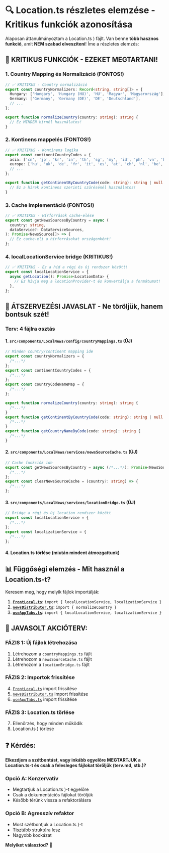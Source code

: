 # 🔍 **Location.ts részletes elemzése - Kritikus funkciók azonosítása**

Alaposan áttanulmányoztam a Location.ts ) fájlt. Van benne **több hasznos funkció**, amit **NEM szabad elveszíteni**! Íme a részletes elemzés:

## 🎯 **KRITIKUS FUNKCIÓK - EZEKET MEGTARTANI!**

### **1. Country Mapping és Normalizáció (FONTOS!)**

```typescript
// ✅ KRITIKUS - Country normalizáció
export const countryNormalizers: Record<string, string[]> = {
  Hungary: ['Hungary', 'Hungary (HU)', 'HU', 'Magyar', 'Magyarország'],
  Germany: ['Germany', 'Germany (DE)', 'DE', 'Deutschland'],
  // ...
};

export function normalizeCountry(country: string): string {
  // Ez MINDEN hírnél használatos!
}
```

### **2. Kontinens mappelés (FONTOS!)**

```typescript
// ✅ KRITIKUS - Kontinens logika
export const continentCountryCodes = {
  asia: ['cn', 'jp', 'kr', 'in', 'th', 'sg', 'my', 'id', 'ph', 'vn', 'kh'],
  europe: ['hu', 'uk', 'de', 'fr', 'it', 'es', 'at', 'ch', 'nl', 'be', 'pl'],
  // ...
};

export function getContinentByCountryCode(code: string): string | null {
  // Ez a hírek kontinens szerinti szűrésénél használatos!
}
```

### **3. Cache implementáció (FONTOS!)**

```typescript
// ✅ KRITIKUS - Hírforrások cache-elése
export const getNewsSourcesByCountry = async (
  country: string,
  dataService?: DataServiceSources,
): Promise<NewsSource[]> => {
  // Ez cache-eli a hírforrásokat országonként!
};
```

### **4. localLocationService bridge (KRITIKUS!)**

```typescript
// ✅ KRITIKUS - Ez a híd a régi és új rendszer között!
export const localLocationService = {
  async getLocation(): Promise<LocationData> {
    // Ez hívja meg a locationProvider-t és konvertálja a formátumot!
  },
};
```

## 🔧 **ÁTSZERVEZÉSI JAVASLAT - Ne töröljük, hanem bontsuk szét!**

### **Terv: 4 fájlra osztás**

#### **1. `src/components/LocalNews/config/countryMappings.ts` (ÚJ)**

```typescript
// Minden country/continent mapping ide
export const countryNormalizers = {
  /*...*/
};
export const continentCountryCodes = {
  /*...*/
};
export const countryCodeNameMap = {
  /*...*/
};

export function normalizeCountry(country: string): string {
  /*...*/
}
export function getContinentByCountryCode(code: string): string | null {
  /*...*/
}
export function getCountryNameByCode(code: string): string {
  /*...*/
}
```

#### **2. `src/components/LocalNews/services/newsSourceCache.ts` (ÚJ)**

```typescript
// Cache funkciók ide
export const getNewsSourcesByCountry = async (/*...*/): Promise<NewsSource[]> => {
  /*...*/
};
export const clearNewsSourceCache = (country?: string) => {
  /*...*/
};
```

#### **3. `src/components/LocalNews/services/locationBridge.ts` (ÚJ)**

```typescript
// Bridge a régi és új location rendszer között
export const localLocationService = {
  /*...*/
};
export const localizationService = {
  /*...*/
};
```

#### **4. **Location.ts törlése** (miután mindent átmozgattunk)**

## 📊 **Függőségi elemzés - Mit használ a Location.ts-t?**

Keresem meg, hogy melyik fájlok importálják:

1. **[`FrontLocal.ts`](src/components/LocalNews/FrontLocal/FrontLocal.ts)**: `import { localLocationService, localizationService }`
2. **[`newsDistributor.ts`](src/components/LocalNews/topnews/newsDistributor.ts)**: `import { normalizeCountry }`
3. **[`useAppTabs.ts`](src/hooks/app/useAppTabs.ts)**: `import { localLocationService, localizationService }`

## 🚀 **JAVASOLT AKCIÓTERV:**

### **FÁZIS 1: Új fájlok létrehozása**

1. Létrehozom a `countryMappings.ts` fájlt
2. Létrehozom a `newsSourceCache.ts` fájlt
3. Létrehozom a `locationBridge.ts` fájlt

### **FÁZIS 2: Importok frissítése**

4. [`FrontLocal.ts`](src/components/LocalNews/FrontLocal/FrontLocal.ts) import frissítése
5. [`newsDistributor.ts`](src/components/LocalNews/topnews/newsDistributor.ts) import frissítése
6. [`useAppTabs.ts`](src/hooks/app/useAppTabs.ts) import frissítése

### **FÁZIS 3: Location.ts törlése**

7. Ellenőrzés, hogy minden működik
8. Location.ts ) törlése

## ❓ **Kérdés:**

**Elkezdjem a szétbontást, vagy inkább egyelőre MEGTARTJUK a Location.ts-t és csak a felesleges fájlokat töröljük (terv.md, stb.)?**

### **Opció A: Konzervatív**

- Megtartjuk a Location.ts )-t egyelőre
- Csak a dokumentációs fájlokat töröljük
- Később térünk vissza a refaktorálásra

### **Opció B: Agresszív refaktor**

- Most szétbontjuk a Location.ts )-t
- Tisztább struktúra lesz
- Nagyobb kockázat

**Melyiket választod?** 🤔
